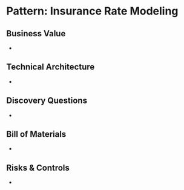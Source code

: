 # Pattern: Insurance Rate Modeling

## Business Value
- 

## Technical Architecture
- 

## Discovery Questions
- 

## Bill of Materials
- 

## Risks & Controls
- 
